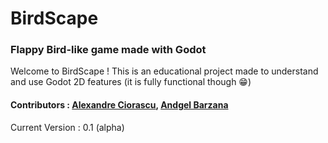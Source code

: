 # BirdScape

### Flappy Bird-like game made with Godot
Welcome to BirdScape ! This is an educational project made to understand and use Godot 2D features (it is fully functional though 😁)

#### Contributors : [Alexandre Ciorascu](https://github.com/sukaizer), [Andgel Barzana](https://github.com/voolak)

Current Version : 0.1 (alpha)
